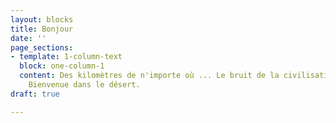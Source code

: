 ```yaml
---
layout: blocks
title: Bonjour
date: ''
page_sections:
- template: 1-column-text
  block: one-column-1
  content: Des kilomètres de n'importe où ... Le bruit de la civilisation s'estompe.
    Bienvenue dans le désert.
draft: true

---
```

